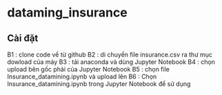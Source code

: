# dataming_insurance
## Cài đặt
B1 : clone code về từ github 
B2 : di chuyển file insurance.csv ra thư mục dowload của máy
B3 : tải anaconda và dùng Jupyter Notebook
B4 : chọn upload bên gốc phải của Jupyter Notebook
B5 : chọn file Insurance_datamining.ipynb và upload lên
B6 : Chọn Insurance_datamining.ipynb trong Jupyter Notebook để sử dụng
